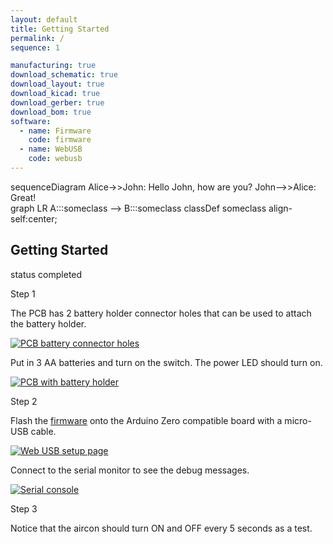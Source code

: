 ```yaml
---
layout: default
title: Getting Started
permalink: /
sequence: 1

manufacturing: true
download_schematic: true
download_layout: true
download_kicad: true
download_gerber: true
download_bom: true
software:
  - name: Firmware
    code: firmware
  - name: WebUSB
    code: webusb
---
```

 <div class="mermaid">
  sequenceDiagram
    Alice->>John: Hello John, how are you?
    John-->>Alice: Great!
    
</div>

 <div class="mermaid"> 
 graph LR
    A:::someclass --> B:::someclass
    classDef someclass align-self:center;
 </div>

<section class="section is-small">
<div class="container">
  <h2 class="title is-1">Getting Started</h2>
  <div class="tags has-addons">
    <span class="tag is-medium is-light">status</span>
    <span class="tag is-medium is-success">completed</span>
  </div>

  <div class="tile is-ancestor">
    <div class="tile is-vertical is-12">
      <div class="tile">
        <div class="tile is-parent">
          <article class="tile is-child notification">
            <p class="title">Step 1</p>
            <p class="subtitle">The PCB has 2 battery holder connector holes that can be used to attach the battery holder.</p>
            <a href="{{site.url}}/images/prototype/pcb-connector.jpg"><img src="{{site.url}}/images/prototype/pcb-connector.jpg" alt="PCB battery connector holes"></a>
            <p class="subtitle">Put in 3 AA batteries and turn on the switch. The power LED should turn on.</p>
            <a href="{{site.url}}/images/prototype/battery.jpg"><img src="{{site.url}}/images/prototype/battery.jpg" alt="PCB with battery holder"></a>
          </article>
        </div>
        <div class="tile is-parent">
          <article class="tile is-child notification">
            <p class="title">Step 2</p>
            <p class="subtitle">Flash the <a href="software#firmware">firmware</a> onto the Arduino Zero compatible board with a micro-USB cable.</p>
            <a href="{{site.url}}/images/prototype/setup-page.png"><img src="{{site.url}}/images/prototype/setup-page.png" alt="Web USB setup page"></a>
            <p class="subtitle">Connect to the serial monitor to see the debug messages.</p>
            <a href="{{site.url}}/images/prototype/serial.png"><img src="{{site.url}}/images/prototype/serial.png" alt="Serial console"></a>
          </article>
        </div>
        <div class="tile is-parent">
          <article class="tile is-child notification">
            <div class="content">
              <p class="title">Step 3</p>
              <!-- TODO: Program the actual sleep and turning on to check the temperature -->
              <p class="subtitle">Notice that the aircon should turn ON and OFF every 5 seconds as a test.</p>
            </div>
          </article>
        </div>
      </div>
    </div>
  </div>
</div>
</section>
